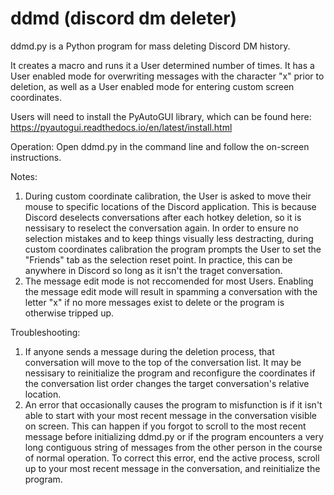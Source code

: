 # ddmd (discord dm deleter)
ddmd.py is a Python program for mass deleting Discord DM history.

It creates a macro and runs it a User determined number of times. It has a User enabled mode for overwriting messages with the character "x" prior to deletion, as well as a User enabled mode for entering custom screen coordinates.

Users will need to install the PyAutoGUI library, which can be found here: https://pyautogui.readthedocs.io/en/latest/install.html

Operation:
Open ddmd.py in the command line and follow the on-screen instructions. 

Notes:
1) During custom coordinate calibration, the User is asked to move their mouse to specific locations of the Discord application. This is because Discord deselects conversations after each hotkey deletion, so it is nessisary to reselect the conversation again. In order to ensure no selection mistakes and to keep things visually less destracting, during custom coordinates calibration the program prompts the User to set the "Friends" tab as the selection reset point. In practice, this can be anywhere in Discord so long as it isn't the traget conversation.
2) The message edit mode is not reccomended for most Users. Enabling the message edit mode will result in spamming a conversation with the letter "x" if no more messages exist to delete or the program is otherwise tripped up.

Troubleshooting:
1) If anyone sends a message during the deletion process, that conversation will move to the top of the conversation list. It may be nessisary to reinitialize the program and reconfigure the coordinates if the conversation list order changes the target conversation's relative location.
2) An error that occasionally causes the program to misfunction is if it isn't able to start with your most recent message in the conversation visible on screen. This can happen if you forgot to scroll to the most recent message before initializing ddmd.py or if the program encounters a very long contiguous string of messages from the other person in the course of normal operation. To correct this error, end the active process, scroll up to your most recent message in the conversation, and reinitialize the program.
